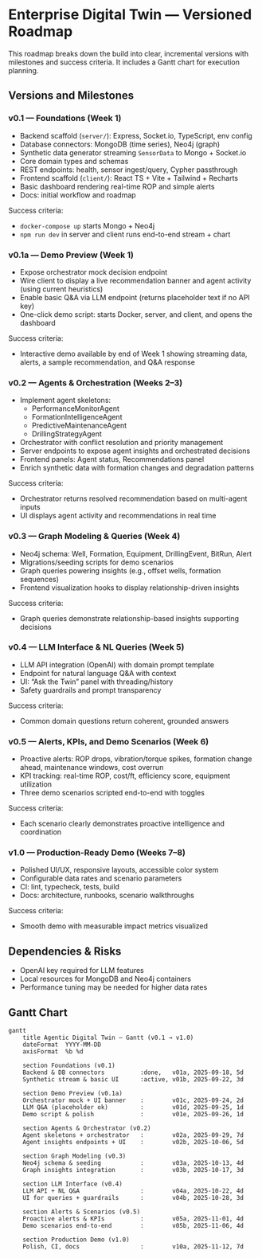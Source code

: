 # Enterprise Digital Twin — Versioned Roadmap

This roadmap breaks down the build into clear, incremental versions with milestones and success criteria. It includes a Gantt chart for execution planning.

## Versions and Milestones

### v0.1 — Foundations (Week 1)
- Backend scaffold (`server/`): Express, Socket.io, TypeScript, env config
- Database connectors: MongoDB (time series), Neo4j (graph)
- Synthetic data generator streaming `SensorData` to Mongo + Socket.io
- Core domain types and schemas
- REST endpoints: health, sensor ingest/query, Cypher passthrough
- Frontend scaffold (`client/`): React TS + Vite + Tailwind + Recharts
- Basic dashboard rendering real-time ROP and simple alerts
- Docs: initial workflow and roadmap

Success criteria:
- `docker-compose up` starts Mongo + Neo4j
- `npm run dev` in server and client runs end-to-end stream + chart

### v0.1a — Demo Preview (Week 1)
- Expose orchestrator mock decision endpoint
- Wire client to display a live recommendation banner and agent activity (using current heuristics)
- Enable basic Q&A via LLM endpoint (returns placeholder text if no API key)
- One-click demo script: starts Docker, server, and client, and opens the dashboard

Success criteria:
- Interactive demo available by end of Week 1 showing streaming data, alerts, a sample recommendation, and Q&A response

### v0.2 — Agents & Orchestration (Weeks 2–3)
- Implement agent skeletons:
  - PerformanceMonitorAgent
  - FormationIntelligenceAgent
  - PredictiveMaintenanceAgent
  - DrillingStrategyAgent
- Orchestrator with conflict resolution and priority management
- Server endpoints to expose agent insights and orchestrated decisions
- Frontend panels: Agent status, Recommendations panel
- Enrich synthetic data with formation changes and degradation patterns

Success criteria:
- Orchestrator returns resolved recommendation based on multi-agent inputs
- UI displays agent activity and recommendations in real time

### v0.3 — Graph Modeling & Queries (Week 4)
- Neo4j schema: Well, Formation, Equipment, DrillingEvent, BitRun, Alert
- Migrations/seeding scripts for demo scenarios
- Graph queries powering insights (e.g., offset wells, formation sequences)
- Frontend visualization hooks to display relationship-driven insights

Success criteria:
- Graph queries demonstrate relationship-based insights supporting decisions

### v0.4 — LLM Interface & NL Queries (Week 5)
- LLM API integration (OpenAI) with domain prompt template
- Endpoint for natural language Q&A with context
- UI: “Ask the Twin” panel with threading/history
- Safety guardrails and prompt transparency

Success criteria:
- Common domain questions return coherent, grounded answers

### v0.5 — Alerts, KPIs, and Demo Scenarios (Week 6)
- Proactive alerts: ROP drops, vibration/torque spikes, formation change ahead, maintenance windows, cost overrun
- KPI tracking: real-time ROP, cost/ft, efficiency score, equipment utilization
- Three demo scenarios scripted end-to-end with toggles

Success criteria:
- Each scenario clearly demonstrates proactive intelligence and coordination

### v1.0 — Production-Ready Demo (Weeks 7–8)
- Polished UI/UX, responsive layouts, accessible color system
- Configurable data rates and scenario parameters
- CI: lint, typecheck, tests, build
- Docs: architecture, runbooks, scenario walkthroughs

Success criteria:
- Smooth demo with measurable impact metrics visualized

## Dependencies & Risks
- OpenAI key required for LLM features
- Local resources for MongoDB and Neo4j containers
- Performance tuning may be needed for higher data rates

## Gantt Chart

```mermaid
gantt
    title Agentic Digital Twin — Gantt (v0.1 → v1.0)
    dateFormat  YYYY-MM-DD
    axisFormat  %b %d

    section Foundations (v0.1)
    Backend & DB connectors          :done,   v01a, 2025-09-18, 5d
    Synthetic stream & basic UI      :active, v01b, 2025-09-22, 3d

    section Demo Preview (v0.1a)
    Orchestrator mock + UI banner    :        v01c, 2025-09-24, 2d
    LLM Q&A (placeholder ok)         :        v01d, 2025-09-25, 1d
    Demo script & polish             :        v01e, 2025-09-26, 1d

    section Agents & Orchestrator (v0.2)
    Agent skeletons + orchestrator   :        v02a, 2025-09-29, 7d
    Agent insights endpoints + UI    :        v02b, 2025-10-06, 5d

    section Graph Modeling (v0.3)
    Neo4j schema & seeding           :        v03a, 2025-10-13, 4d
    Graph insights integration       :        v03b, 2025-10-17, 3d

    section LLM Interface (v0.4)
    LLM API + NL Q&A                 :        v04a, 2025-10-22, 4d
    UI for queries + guardrails      :        v04b, 2025-10-28, 3d

    section Alerts & Scenarios (v0.5)
    Proactive alerts & KPIs          :        v05a, 2025-11-01, 4d
    Demo scenarios end-to-end        :        v05b, 2025-11-06, 4d

    section Production Demo (v1.0)
    Polish, CI, docs                 :        v10a, 2025-11-12, 7d
```

